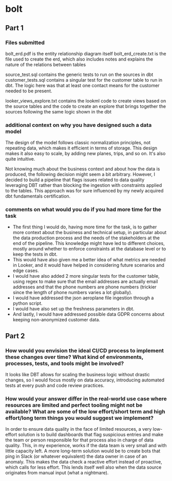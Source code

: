 # bolt
## Part 1
### Files submitted
bolt_erd.pdf is the entity relationship diagram itself
bolt_erd_create.txt is the file used to create the erd, which also includes notes and explains the nature of the relations between tables

source_test.sql contains the generic tests to run on the sources in dbt
customer_tests.sql contains a singular test for the customer table to run in dbt. The logic here was that at least one contact means for the customer needed to be present.

looker_views_explore.txt contains the lookml code to create views based on the source tables and the code to create an explore that brings together the sources following the same logic shown in the dbt

### additional context on why you have designed such a data model
The design of the model follows classic normalization principles, not repeating data, which makes it efficient in terms of storage. This design makes it also easy to scale, by adding new planes, trips, and so on. It's also quite intuitive.

Not knowing much about the business context and about how the data is produced, the following decision might seem a bit arbitrary. However, I decided to build a pipeline that flags issues related to data quality leveraging DBT rather than blocking the ingestion with constraints applied to the tables.
This approach was for sure influenced by my newly acquired dbt fundamentals certification.

### comments on what would you do if you had more time for the task
- The first thing I would do, having more time for the task, is to gather more context about the business and technical setup, in particular about the data production process and the needs of the stakeholders at the end of the pipeline. This knowledge might have led to different choices, mostly around whether to enforce constraints at the database level or to keep the tests in dbt. 
- This would have also given me a better idea of what metrics are needed in Looker, and it would have helped in considering future scenarios and edge cases.
- I would have also added 2 more singular tests for the customer table, using regex to make sure that the email addresses are actually email addresses and that the phone numbers are phone numbers (trickier since the length of phone numbers varies a lot globally). 
- I would have addressed the json aeroplane file ingestion through a python script. 
- I would have also set up the freshness parameters in dbt.
- And lastly, I would have addressed possible data GDPR concerns about keeping non-anonymized customer data.

## Part 2
### How would you envision the ideal CI/CD process to implement these changes over time? What kind of environments, processes, tests, and tools might be involved?
It looks like DBT allows for scaling the business logic without drastic changes, so I would focus mostly on data accuracy, introducing automated tests at every push and code review practices.

### How would your answer differ in the real-world use case where resources are limited and perfect tooling might not be available? What are some of the low effort/short term and high effort/long term things you would suggest we implement?
In order to ensure data quality in the face of limited resources, a very low-effort solution is to build dashboards that flag suspicious entries and make the team or person responsible for that process also in charge of data quality. This, in my experience, works if the data team is very small and with little capacity left. A more long-term solution would be to create bots that ping in Slack (or whatever equivalent) the data owner in case of an anomaly. This makes the data check a reactive effort instead of proactive, which calls for less effort. This lends itself well also when the data source originates from manual input (what a nightmare).
